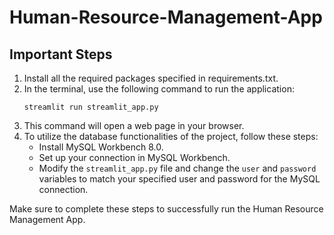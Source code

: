 # <link>Human-Resource-Management-App</link>

## Important Steps

1. Install all the required packages specified in requirements.txt.
2. In the terminal, use the following command to run the application:
   ```
   streamlit run streamlit_app.py
   ```
3. This command will open a web page in your browser.
4. To utilize the database functionalities of the project, follow these steps:
   - Install <link>MySQL Workbench 8.0</link>.
   - Set up your connection in <link>MySQL Workbench</link>.
   - Modify the `streamlit_app.py` file and change the `user` and `password` variables to match your specified user and password for the <link>MySQL</link> connection.

Make sure to complete these steps to successfully run the <link>Human Resource Management App</link>.